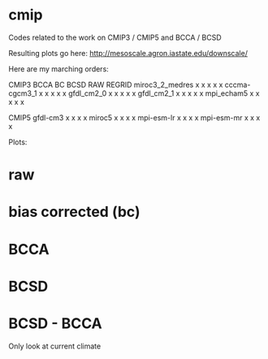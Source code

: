 cmip
====

Codes related to the work on CMIP3 / CMIP5 and BCCA / BCSD

Resulting plots go here:
http://mesoscale.agron.iastate.edu/downscale/

Here are my marching orders:

CMIP3             BCCA    BC    BCSD   RAW  REGRID
miroc3_2_medres     x     x      x      x     x
cccma-cgcm3_1       x     x      x      x     x
gfdl_cm2_0          x     x      x      x     x
gfdl_cm2_1          x     x      x      x     x
mpi_echam5          x     x      x      x     x

CMIP5
gfdl-cm3            x     x      x            x
miroc5              x     x      x            x
mpi-esm-lr          x     x      x            x
mpi-esm-mr          x     x      x            x

Plots:
# raw
# bias corrected (bc)
# BCCA 
# BCSD
# BCSD - BCCA


Only look at current climate

